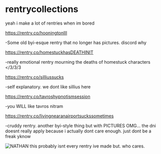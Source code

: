 # rentrycollections
yeah i make a lot of rentries when im bored

https://rentry.co/hooningtonIII

-Some old byi-esque rentry that no longer has pictures. discord why

https://rentry.co/homestuckhasDEATHINIT

-really emotional rentry mourning the deaths of homestuck characters </3/3/3
  
https://rentry.co/silliussucks

-self explanatory. we dont like sillius here

https://rentry.co/tavroshypnotismsession

-you WILL like tavros nitram

https://rentry.co/livingnearanairportsuckssometimes

-cruddy rentry. another byi-style thing but with PICTURES OMG... the dni doesnt really apply because i actually dont care enough. just dont be a freak yknow

![NATHAN](https://github.com/CHECKOUTTHISCLOWNNOSE/rentrycollections/assets/124318937/28a3eed8-aff6-44c9-98a8-27a9b8796095)
this probably isnt every rentry ive made but. who cares.

